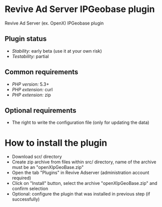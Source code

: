 # Revive Ad Server IPGeobase plugin
Revive Ad Server (ex. OpenX) IPGeobase plugin

## Plugin status
* *Stability:* early beta (use it at your own risk)
* *Testability:* partial
 
## Common requirements
* *PHP version:* 5.3+
* *PHP extension:* curl
* *PHP extension:* zip
 
## Optional requirements
* The right to write the configuration file (only for updating the data)

# How to install the plugin
* Download scr/ directory
* Create zip archive from files within src/ directory, name of the archive must be an "openXIpGeoBase.zip"
* Open the tab "Plugins" in Revive Adserver (administration account required)
* Click on "Install" button, select the archive "openXIpGeoBase.zip" and confirm selection
* Optional: configure the plugin that was installed in previous step (if successfully)
